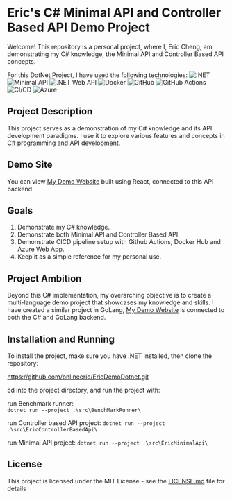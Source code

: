 # Eric's C# Minimal API and Controller Based API Demo Project

Welcome! This repository is a personal project, where I, Eric Cheng, am demonstrating my C# knowledge, the Minimal API and Controller Based API concepts.

For this DotNet Project, I have used the following technologies:
![.NET](https://img.shields.io/badge/-C%23-512BD4?logo=.net&logoColor=white)
![Minimal API](https://img.shields.io/badge/-Minimal%20API-512BD4?logo=.net&logoColor=white)
![.NET Web API](https://img.shields.io/badge/-%20Web%20API-512BD4?logo=.net&logoColor=white)
![Docker](https://img.shields.io/badge/-Docker-2496ED?logo=docker&logoColor=white)
![GitHub](https://img.shields.io/badge/-GitHub-181717?logo=github&logoColor=white)
![GitHub Actions](https://img.shields.io/badge/-GitHub%20Actions-2088FF?logo=github-actions&logoColor=white)
![CI/CD](https://img.shields.io/badge/-CI%2FCD-5C6BC0?logo=jenkins&logoColor=white)
![Azure](https://img.shields.io/badge/-Azure-0089D6?logo=microsoft-azure&logoColor=white)

## Project Description

This project serves as a demonstration of my C# knowledge and its API development paradigms. I use it to explore various features and concepts in C# programming and API development.

## Demo Site

You can view [My Demo Website](https://agreeable-water-061d90800.5.azurestaticapps.net) built using React, connected to this API backend  

## Goals

1. Demonstrate my C# knowledge.
2. Demonstrate both Minimal API and Controller Based API.
3. Demonstrate CICD pipeline setup with Github Actions, Docker Hub and Azure Web App.
4. Keep it as a simple reference for my personal use.

## Project Ambition

Beyond this C# implementation, my overarching objective is to create a multi-language demo project that showcases my knowledge and skills. I have created a similar project in GoLang, [My Demo Website](https://agreeable-water-061d90800.5.azurestaticapps.net) is connected to both the C# and GoLang backend.

## Installation and Running

To install the project, make sure you have .NET installed, then clone the repository:

https://github.com/onlineeric/EricDemoDotnet.git

cd into the project directory, and run the project with:

run Benchmark runner:  
`dotnet run --project .\src\BenchMarkRunner\`

run Controller based API project:
`dotnet run --project .\src\EricControllerBasedApi\`

run Minimal API project:
`dotnet run --project .\src\EricMinimalApi\`

## License

This project is licensed under the MIT License - see the [LICENSE.md](LICENSE.md) file for details
